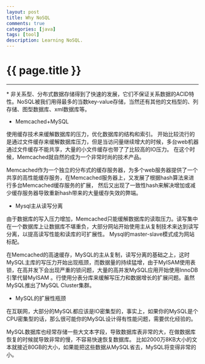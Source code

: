 ```yaml
---
layout: post
title: Why NoSQL
comments: true
categories: [java]
tags: [tool]
description: Learning NoSQL.
---
```


{{ page.title }}
================

<hr />
* 非关系型、分布式数据存储得到了快速的发展，它们不保证关系数据的ACID特性。NoSQL被我们用得最多的当数key-value存储，当然还有其他的文档型的、列存储、图型数据库、xml数据库等。



* Memcached+MySQL

使用缓存技术来缓解数据库的压力，优化数据库的结构和索引。
开始比较流行的是通过文件缓存来缓解数据库压力，但是当访问量继续增大的时候，多台web机器通过文件缓存不能共享，大量的小文件缓存也带了了比较高的IO压力。
在这个时候，Memcached就自然的成为一个非常时尚的技术产品。

Memcached作为一个独立的分布式的缓存服务器，为多个web服务器提供了一个共享的高性能缓存服务，在Memcached服务器上，又发展了根据hash算法来进行多台Memcached缓存服务的扩展，
然后又出现了一致性hash来解决增加或减少缓存服务器导致重新hash带来的大量缓存失效的弊端。

* Mysql主从读写分离

由于数据库的写入压力增加，Memcached只能缓解数据库的读取压力。读写集中在一个数据库上让数据库不堪重负，大部分网站开始使用主从复制技术来达到读写分离，以提高读写性能和读库的可扩展性。
Mysql的master-slave模式成为网站标配。

在Memcached的高速缓存，MySQL的主从复制，读写分离的基础之上，这时MySQL主库的写压力开始出现瓶颈，而数据量的持续猛增，由于MyISAM使用表锁，在高并发下会出现严重的锁问题，大量的高并发MySQL应用开始使用InnoDB引擎代替MyISAM
。行使用分表分库来缓解写压力和数据增长的扩展问题。虽然MySQL推出了MySQL Cluster集群。

* MySQL的扩展性瓶颈

在互联网，大部分的MySQL都应该是IO密集型的，事实上，如果你的MySQL是个CPU密集型的话，那么很可能你的MySQL设计得有性能问题，需要优化经验的。

MySQL数据库也经常存储一些大文本字段，导致数据库表非常的大，在做数据库恢复的时候就导致非常的慢，不容易快速恢复数据库。
比如2000万8KB大小的文本就接近80GB的大小，如果能把这些数据从MySQL省去，MySQL将变得非常的小。
